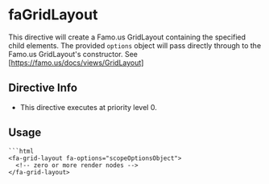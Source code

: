 



# faGridLayout








This directive will create a Famo.us GridLayout containing the
specified child elements. The provided `options` object
will pass directly through to the Famo.us GridLayout's
constructor.  See [https://famo.us/docs/views/GridLayout]








## Directive Info


* This directive executes at priority level 0.


## Usage


```
```html
<fa-grid-layout fa-options="scopeOptionsObject">
  <!-- zero or more render nodes -->
</fa-grid-layout>
```
```









